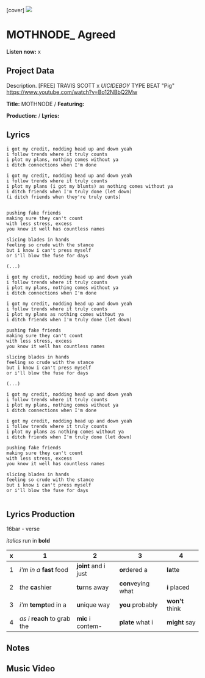 [cover] ![](57175019_319474918741616_8502199518755923887_n.jpg)

# MOTHNODE_ Agreed

**Listen now:** x

## Project Data

Description. [FREE] TRAVIS SCOTT x $UICIDEBOY$ TYPE BEAT "Pig"
https://www.youtube.com/watch?v=Bo12NBbQ2Mw

**Title:** MOTHNODE / **Featuring:** 

**Production:**  / **Lyrics:** 

## Lyrics

```
i got my credit, nodding head up and down yeah
i follow trends where it truly counts
i plot my plans, nothing comes without ya
i ditch connections when I'm done

i got my credit, nodding head up and down yeah
i follow trends where it truly counts
i plot my plans (i got my blunts) as nothing comes without ya
i ditch friends when I'm truly done (let down)
(i ditch friends when they're truly cunts)


pushing fake friends 
making sure they can't count 
with less stress, excess 
you know it well has countless names

slicing blades in hands
feeling so crude with the stance
but i know i can't press myself
or i'll blow the fuse for days

(...)

i got my credit, nodding head up and down yeah
i follow trends where it truly counts
i plot my plans, nothing comes without ya
i ditch connections when I'm done

i got my credit, nodding head up and down yeah
i follow trends where it truly counts
i plot my plans as nothing comes without ya
i ditch friends when I'm truly done (let down)

pushing fake friends 
making sure they can't count 
with less stress, excess 
you know it well has countless names

slicing blades in hands
feeling so crude with the stance
but i know i can't press myself
or i'll blow the fuse for days

(...)

i got my credit, nodding head up and down yeah
i follow trends where it truly counts
i plot my plans, nothing comes without ya
i ditch connections when I'm done

i got my credit, nodding head up and down yeah
i follow trends where it truly counts
i plot my plans as nothing comes without ya
i ditch friends when I'm truly done (let down)

pushing fake friends 
making sure they can't count 
with less stress, excess 
you know it well has countless names

slicing blades in hands
feeling so crude with the stance
but i know i can't press myself
or i'll blow the fuse for days


```

## Lyrics Production

16bar - verse

*italics* run in
**bold**

| x | 1 | 2 | 3 | 4 |
|---|---|---|---|---|
| 1 | *i'm in a* **fast** food | **joint** and i just  | **or**dered a  | **la**tte  |
| 2 | *the* **ca**shier | **tu**rns away  |  **con**veying what |  **i** placed |
| 3 | *i'm* **tempt**ed in a | **u**nique way  |  **you** probably |  **won't** think |
| 4 | *as i* **reach** to grab the |  **mic** i contem-  | **plate** what i | **might** say |

## Notes

## Music Video
